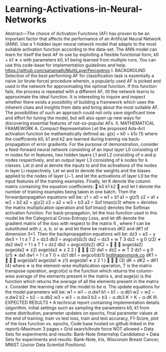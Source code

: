 # Learning-Activations-in-Neural-Networks
Abstract—The choice of Activation Functions (AF) has proven
to be an important factor that affects the performance of an
Artificial Neural Network (ANN). Use a 1-hidden layer neural
network model that adapts to the most suitable activation
function according to the data-set. The ANN model can learn for
itself the best AF to use by exploiting a flexible functional form,
k0 + k1 ∗ x with parameters k0, k1 being learned from multiple
runs. You can use this code-base for implementation guidelines
and help. https://github.com/sahamath/MultiLayerPerceptron
I. BACKGROUND
Selection of the best performing AF for classification task
is essentially a naive (or brute-force) procedure wherein, a
popularly used AF is picked and used in the network for
approximating the optimal function. If this function fails, the
process is repeated with a different AF, till the network learns
to approximate the ideal function. It is interesting to inquire
and inspect whether there exists a possibility of building a
framework which uses the inherent clues and insights from
data and bring about the most suitable AF. The possibilities
of such an approach could not only save significant time and
effort for tuning the model, but will also open up new ways
for discovering essential features of not-so-popular AFs.
II. MATHEMATICAL FRAMEWORK
A. Compact Representation
Let the proposed Ada-Act activation function be mathematically defined as:
g(x) = k0 + k1x (1)
where the coefficients k0, k1 and k2 are learned during training
via back-propagation of error gradients.
For the purpose of demonstration, consider a feed-forward
neural network consisting of an input layer L0 consisting
of m nodes for m features, two hidden layers L1 and L2
consisting of n and p nodes respectively, and an output
layer L3 consisting of k nodes for k classes. Let zi and
ai denote the inputs to and the activations of the nodes in
layer Li respectively. Let wi and bi denote the weights and
the biases applied to the nodes of layer Li−1, and let the
activations of layer L0 be the input features of the training
examples. Finally, let K denote the column matrix containing
the equation coefficients: 
k0
k1
k2

and let t denote the number of
training examples being taken in one batch. Then the forwardpropagation equations will be:
z1 = a0 × w1 + b1
a1 = g(z1)
z2 = a1 × w2 + b2
a2 = g(z2)
z3 = a2 × w3 + b3
a3 = Sof tmax(z3)
where × denotes the matrix multiplication operation and
Sof tmax() denotes the Softmax activation function.
For back-propagation, let the loss function used in this
model be the Categorical Cross-Entropy Loss, and let dfi
denote the gradient matrix of the loss with respect to the matrix
fi
, where f can be substituted with z, a, b, or w. and let there
be matrices dK2 and dK1 of dimension 3×1. Then the backpropagation equations will be:
dz3 = a3 − y
dw3 =
1
t
a
T
2 × dz3
db3 = avgcol(dz3)
da2 = dz3 × w
T
3
dz2 = g
0
(z2) ∗ da2
dw2 =
1
t
a
T
1 × dz2
db2 = avgcol(dz2)
dK2 =



avge(da2)
avge(da2 ∗ z2)
avge(da2 ∗ z
2
2
)


 (2)
da1 = dz2 × w
T
2
dz1 = g
0
(z1) ∗ da1
dw1 =
1
t
a
T
0 × dz1
db1 = avgcol(dz1)
hr@happymonk.co
dK1 =



avge(da1)
avge(da1 ∗ z1)
avge(da1 ∗ z
2
1
)


 (3)
dK = dK2 + dK1 (4)
where ∗ is the element-wise multiplication operation, T is the
matrix transpose operation, avgcol(x) is the function which
returns the column-wise average of the elements present in
the matrix x, and avge(x) is the function which returns the
average of all the elements present in the matrix x.
Consider the learning rate of the model to be α. The update
equations for the model parameters will be:
w1 = w1 − α.dw1
b1 = b1 − α.db1
w2 = w2 − α.dw2
b2 = b2 − α.db2
w3 = w3 − α.dw3
b3 = b3 − α.db3
K = K − α.dK
III. EXPECTED RESULTS
• A technical report containing implementation details (algorithm, initial settings such as sampling the parameters
k0, k1 from some distribution, parameter updates on
epochs, final parameter values at the end of training, train
vs test loss, train and test accuracy, F1-Score, plot of
the loss function vs. epochs, Code base hosted on github
linked in the report)–Maximum 3 pages
• Grid search/brute force NOT allowed
• Data Sets for experiments and results: Bank-Note (Internship Candidates)
• Data Sets for experiments and results: Bank-Note, Iris,
Wisconsin Breast Cancer, MNIST (Junior Data Scientist
Positions)
